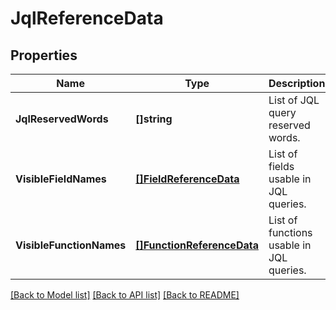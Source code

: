 # JqlReferenceData

## Properties
Name | Type | Description | Notes
------------ | ------------- | ------------- | -------------
**JqlReservedWords** | **[]string** | List of JQL query reserved words. | [optional] [default to null]
**VisibleFieldNames** | [**[]FieldReferenceData**](FieldReferenceData.md) | List of fields usable in JQL queries. | [optional] [default to null]
**VisibleFunctionNames** | [**[]FunctionReferenceData**](FunctionReferenceData.md) | List of functions usable in JQL queries. | [optional] [default to null]

[[Back to Model list]](../README.md#documentation-for-models) [[Back to API list]](../README.md#documentation-for-api-endpoints) [[Back to README]](../README.md)

